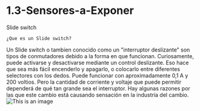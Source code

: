 # 1.3-Sensores-a-Exponer
Slide switch
```
¿Que es un Slide switch?
```
Un Slide switch o tambien conocido como un "interruptor deslizante" son tipos de conmutadores debido a la forma en que funcionan. Curiosamente, puede activarse y desactivarse mediante un control deslizante. Eso hace que sea más fácil encenderlo y apagarlo, o colocarlo entre diferentes selectores con los dedos. Puede funcionar con aproximadamente 0,1 A y 200 voltios. Pero la cantidad de corriente y voltaje que puede permitir dependerá de qué tan grande sea el interruptor. Hay algunas razones por las que este cambio está causando sensación en la industria del cambio.
![This is an image](https://www.electronicaembajadores.com/datos/fotos/articulos/grandes/it/it2a/it2ac22.jpg)

